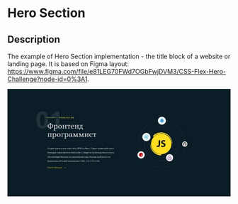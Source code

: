 # Hero Section

## Description

The example of Hero Section implementation - the title block of a website or landing page. It is based on Figma layout: https://www.figma.com/file/e81LEG70FWd7OGbFwjDVM3/CSS-Flex-Hero-Challenge?node-id=0%3A1.

![Alt text](https://github.com/Femalopper/HTML-CSS-coding/blob/main/hero%20section/screenshots/Hero%20Section.jpg)
